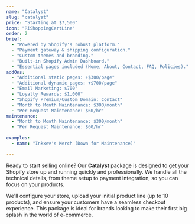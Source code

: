 ```yaml
---
name: "Catalyst"
slug: "catalyst"
price: "Starting at $7,500"
icon: "RiShoppingCartLine"
order: 2
brief:
  - "Powered by Shopify's robust platform."
  - "Payment gateway & shipping configuration."
  - "Custom themes and branding."
  - "Built-in Shopify Admin Dashboard."
  - "Essential pages included (Home, About, Contact, FAQ, Policies)."
addOns:
  - "Additional static pages: +$300/page"
  - "Additional dynamic pages: +$700/page"
  - "Email Marketing: $700"
  - "Loyalty Rewards: $1,000"
  - "Shopify Premium/Custom Domain: Contact"
  - "Month to Month Maintenance: $300/month"
  - "Per Request Maintenance: $60/hr"
maintenance:
  - "Month to Month Maintenance: $300/month"
  - "Per Request Maintenance: $60/hr"
  
examples:
  - name: "Inkxev's Merch (Down for Maintenance)"

---
```


Ready to start selling online? Our **Catalyst** package is designed to get your Shopify store up and running quickly and professionally. We handle all the technical details, from theme setup to payment integration, so you can focus on your products.

We'll configure your store, upload your initial product line (up to 10 products), and ensure your customers have a seamless checkout experience. This package is ideal for brands looking to make their first big splash in the world of e-commerce.